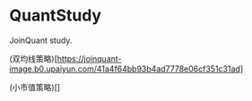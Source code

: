 # QuantStudy
JoinQuant study. 

(双均线策略)[https://joinquant-image.b0.upaiyun.com/41a4f64bb93b4ad7778e06cf351c31ad]

(小市值策略)[]
